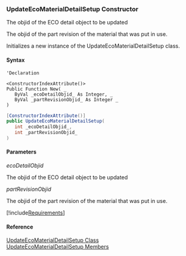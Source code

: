 ﻿### UpdateEcoMaterialDetailSetup Constructor

The objid of the ECO detail object to be updated

The objid of the part revision of the material that was put in use.

Initializes a new instance of the UpdateEcoMaterialDetailSetup class.

#### Syntax

```vbnet
'Declaration

<ConstructorIndexAttribute()>
Public Function New( _
   ByVal _ecoDetailObjid_ As Integer, _
   ByVal _partRevisionObjid_ As Integer _
)
```

```csharp
[ConstructorIndexAttribute()]
public UpdateEcoMaterialDetailSetup( 
   int _ecoDetailObjid_,
   int _partRevisionObjid_
)
```

#### Parameters

_ecoDetailObjid_

The objid of the ECO detail object to be updated

_partRevisionObjid_

The objid of the part revision of the material that was put in use.

[!include[Requirements](../partials/requirements.md)]

#### Reference

[UpdateEcoMaterialDetailSetup Class](FChoice.Toolkits.Clarify~FChoice.Toolkits.Clarify.DepotRepair.UpdateEcoMaterialDetailSetup.md)  
[UpdateEcoMaterialDetailSetup Members](FChoice.Toolkits.Clarify~FChoice.Toolkits.Clarify.DepotRepair.UpdateEcoMaterialDetailSetup_members.md)
